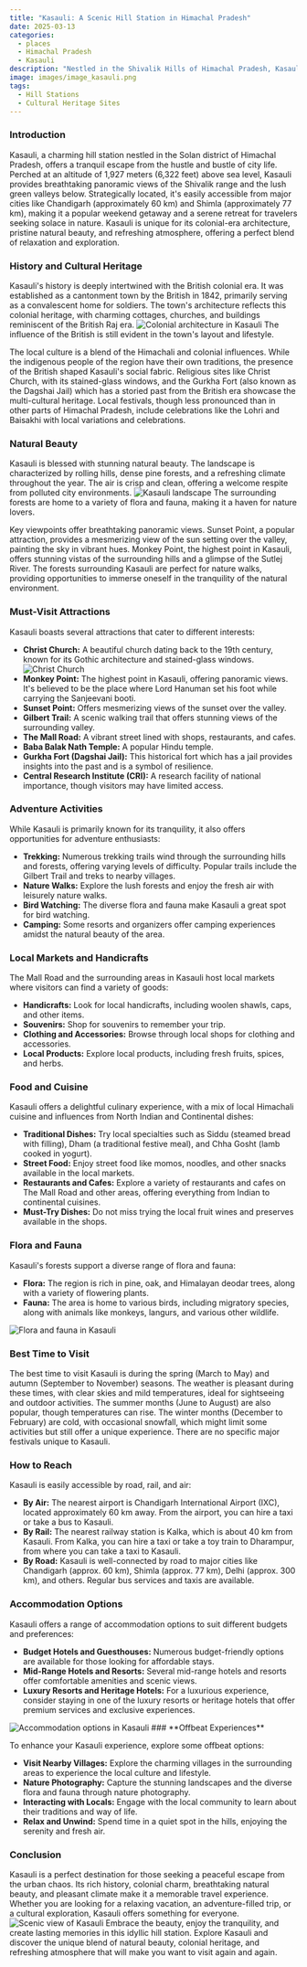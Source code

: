 ```yaml
---
title: "Kasauli: A Scenic Hill Station in Himachal Pradesh"
date: 2025-03-13
categories:
  - places
  - Himachal Pradesh
  - Kasauli
description: "Nestled in the Shivalik Hills of Himachal Pradesh, Kasauli is a picturesque hill station known for its lush greenery and pleasant climate. It offers activities like trekking to nearby peaks and boating on artificial lakes, providing a perfect blend of adventure and natural beauty."
image: images/image_kasauli.png
tags: 
  - Hill Stations
  - Cultural Heritage Sites
---
```



### **Introduction**

Kasauli, a charming hill station nestled in the Solan district of Himachal Pradesh, offers a tranquil escape from the hustle and bustle of city life. Perched at an altitude of 1,927 meters (6,322 feet) above sea level, Kasauli provides breathtaking panoramic views of the Shivalik range and the lush green valleys below. Strategically located, it's easily accessible from major cities like Chandigarh (approximately 60 km) and Shimla (approximately 77 km), making it a popular weekend getaway and a serene retreat for travelers seeking solace in nature. Kasauli is unique for its colonial-era architecture, pristine natural beauty, and refreshing atmosphere, offering a perfect blend of relaxation and exploration.

### **History and Cultural Heritage**

Kasauli's history is deeply intertwined with the British colonial era. It was established as a cantonment town by the British in 1842, primarily serving as a convalescent home for soldiers. The town's architecture reflects this colonial heritage, with charming cottages, churches, and buildings reminiscent of the British Raj era. <img src="placeholder_kasauli_colonial_architecture.jpg" alt="Colonial architecture in Kasauli"> The influence of the British is still evident in the town's layout and lifestyle.

The local culture is a blend of the Himachali and colonial influences. While the indigenous people of the region have their own traditions, the presence of the British shaped Kasauli's social fabric. Religious sites like Christ Church, with its stained-glass windows, and the Gurkha Fort (also known as the Dagshai Jail) which has a storied past from the British era showcase the multi-cultural heritage. Local festivals, though less pronounced than in other parts of Himachal Pradesh, include celebrations like the Lohri and Baisakhi with local variations and celebrations.

### **Natural Beauty**

Kasauli is blessed with stunning natural beauty. The landscape is characterized by rolling hills, dense pine forests, and a refreshing climate throughout the year. The air is crisp and clean, offering a welcome respite from polluted city environments. <img src="placeholder_kasauli_landscape.jpg" alt="Kasauli landscape"> The surrounding forests are home to a variety of flora and fauna, making it a haven for nature lovers.

Key viewpoints offer breathtaking panoramic views. Sunset Point, a popular attraction, provides a mesmerizing view of the sun setting over the valley, painting the sky in vibrant hues. Monkey Point, the highest point in Kasauli, offers stunning vistas of the surrounding hills and a glimpse of the Sutlej River. The forests surrounding Kasauli are perfect for nature walks, providing opportunities to immerse oneself in the tranquility of the natural environment.

### **Must-Visit Attractions**

Kasauli boasts several attractions that cater to different interests:

*   **Christ Church:** A beautiful church dating back to the 19th century, known for its Gothic architecture and stained-glass windows. <img src="placeholder_kasauli_christ_church.jpg" alt="Christ Church">
*   **Monkey Point:** The highest point in Kasauli, offering panoramic views. It's believed to be the place where Lord Hanuman set his foot while carrying the Sanjeevani booti.
*   **Sunset Point:** Offers mesmerizing views of the sunset over the valley.
*   **Gilbert Trail:** A scenic walking trail that offers stunning views of the surrounding valley.
*   **The Mall Road:** A vibrant street lined with shops, restaurants, and cafes.
*   **Baba Balak Nath Temple:** A popular Hindu temple.
*   **Gurkha Fort (Dagshai Jail):** This historical fort which has a jail provides insights into the past and is a symbol of resilience.
*   **Central Research Institute (CRI):** A research facility of national importance, though visitors may have limited access.

### **Adventure Activities**

While Kasauli is primarily known for its tranquility, it also offers opportunities for adventure enthusiasts:

*   **Trekking:** Numerous trekking trails wind through the surrounding hills and forests, offering varying levels of difficulty. Popular trails include the Gilbert Trail and treks to nearby villages.
*   **Nature Walks:** Explore the lush forests and enjoy the fresh air with leisurely nature walks.
*   **Bird Watching:** The diverse flora and fauna make Kasauli a great spot for bird watching.
*   **Camping:** Some resorts and organizers offer camping experiences amidst the natural beauty of the area.

### **Local Markets and Handicrafts**

The Mall Road and the surrounding areas in Kasauli host local markets where visitors can find a variety of goods:

*   **Handicrafts:** Look for local handicrafts, including woolen shawls, caps, and other items.
*   **Souvenirs:** Shop for souvenirs to remember your trip.
*   **Clothing and Accessories:** Browse through local shops for clothing and accessories.
*   **Local Products:** Explore local products, including fresh fruits, spices, and herbs.

### **Food and Cuisine**

Kasauli offers a delightful culinary experience, with a mix of local Himachali cuisine and influences from North Indian and Continental dishes:

*   **Traditional Dishes:** Try local specialties such as Siddu (steamed bread with filling), Dham (a traditional festive meal), and Chha Gosht (lamb cooked in yogurt).
*   **Street Food:** Enjoy street food like momos, noodles, and other snacks available in the local markets.
*   **Restaurants and Cafes:** Explore a variety of restaurants and cafes on The Mall Road and other areas, offering everything from Indian to continental cuisines.
*   **Must-Try Dishes:** Do not miss trying the local fruit wines and preserves available in the shops.

### **Flora and Fauna**

Kasauli's forests support a diverse range of flora and fauna:

*   **Flora:** The region is rich in pine, oak, and Himalayan deodar trees, along with a variety of flowering plants.
*   **Fauna:** The area is home to various birds, including migratory species, along with animals like monkeys, langurs, and various other wildlife.

<img src="placeholder_kasauli_flora_fauna.jpg" alt="Flora and fauna in Kasauli">

### **Best Time to Visit**

The best time to visit Kasauli is during the spring (March to May) and autumn (September to November) seasons. The weather is pleasant during these times, with clear skies and mild temperatures, ideal for sightseeing and outdoor activities. The summer months (June to August) are also popular, though temperatures can rise. The winter months (December to February) are cold, with occasional snowfall, which might limit some activities but still offer a unique experience. There are no specific major festivals unique to Kasauli.

### **How to Reach**

Kasauli is easily accessible by road, rail, and air:

*   **By Air:** The nearest airport is Chandigarh International Airport (IXC), located approximately 60 km away. From the airport, you can hire a taxi or take a bus to Kasauli.
*   **By Rail:** The nearest railway station is Kalka, which is about 40 km from Kasauli. From Kalka, you can hire a taxi or take a toy train to Dharampur, from where you can take a taxi to Kasauli.
*   **By Road:** Kasauli is well-connected by road to major cities like Chandigarh (approx. 60 km), Shimla (approx. 77 km), Delhi (approx. 300 km), and others. Regular bus services and taxis are available.

### **Accommodation Options**

Kasauli offers a range of accommodation options to suit different budgets and preferences:

*   **Budget Hotels and Guesthouses:** Numerous budget-friendly options are available for those looking for affordable stays.
*   **Mid-Range Hotels and Resorts:** Several mid-range hotels and resorts offer comfortable amenities and scenic views.
*   **Luxury Resorts and Heritage Hotels:** For a luxurious experience, consider staying in one of the luxury resorts or heritage hotels that offer premium services and exclusive experiences.
<img src="placeholder_kasauli_accommodation.jpg" alt="Accommodation options in Kasauli">
### **Offbeat Experiences**

To enhance your Kasauli experience, explore some offbeat options:

*   **Visit Nearby Villages:** Explore the charming villages in the surrounding areas to experience the local culture and lifestyle.
*   **Nature Photography:** Capture the stunning landscapes and the diverse flora and fauna through nature photography.
*   **Interacting with Locals:** Engage with the local community to learn about their traditions and way of life.
*   **Relax and Unwind:** Spend time in a quiet spot in the hills, enjoying the serenity and fresh air.

### **Conclusion**

Kasauli is a perfect destination for those seeking a peaceful escape from the urban chaos. Its rich history, colonial charm, breathtaking natural beauty, and pleasant climate make it a memorable travel experience. Whether you are looking for a relaxing vacation, an adventure-filled trip, or a cultural exploration, Kasauli offers something for everyone. <img src="placeholder_kasauli_conclusion.jpg" alt="Scenic view of Kasauli"> Embrace the beauty, enjoy the tranquility, and create lasting memories in this idyllic hill station. Explore Kasauli and discover the unique blend of natural beauty, colonial heritage, and refreshing atmosphere that will make you want to visit again and again.



